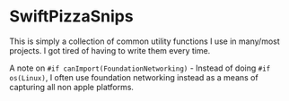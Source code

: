 # SwiftPizzaSnips

This is simply a collection of common utility functions I use in many/most projects. I got tired of having to write them every time.

A note on `#if canImport(FoundationNetworking)` - Instead of doing `#if os(Linux)`, I often use foundation networking instead as a means of capturing all non apple platforms.
